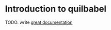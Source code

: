 # Introduction to quilbabel

TODO: write [great documentation](http://jacobian.org/writing/what-to-write/)
